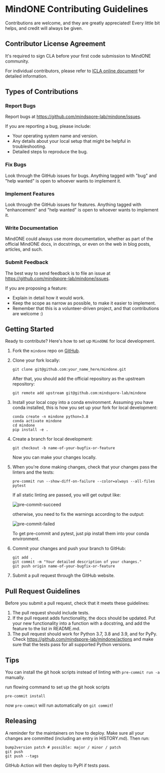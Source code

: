 # MindONE Contributing Guidelines

Contributions are welcome, and they are greatly appreciated! Every little bit
helps, and credit will always be given.

## Contributor License Agreement

It's required to sign CLA before your first code submission to MindONE community.

For individual contributors, please refer to [ICLA online document](https://www.mindspore.cn/icla) for detailed information.

## Types of Contributions

### Report Bugs

Report bugs at https://github.com/mindspore-lab/mindone/issues.

If you are reporting a bug, please include:

* Your operating system name and version.
* Any details about your local setup that might be helpful in troubleshooting.
* Detailed steps to reproduce the bug.

### Fix Bugs

Look through the GitHub issues for bugs. Anything tagged with "bug" and "help
wanted" is open to whoever wants to implement it.

### Implement Features

Look through the GitHub issues for features. Anything tagged with "enhancement"
and "help wanted" is open to whoever wants to implement it.

### Write Documentation

MindONE could always use more documentation, whether as part of the
official MindONE docs, in docstrings, or even on the web in blog posts,
articles, and such.

### Submit Feedback

The best way to send feedback is to file an issue at https://github.com/mindspore-lab/mindone/issues.

If you are proposing a feature:

* Explain in detail how it would work.
* Keep the scope as narrow as possible, to make it easier to implement.
* Remember that this is a volunteer-driven project, and that contributions are welcome :)

## Getting Started

Ready to contribute? Here's how to set up `MindONE` for local development.

1. Fork the `mindone` repo on [GitHub](https://github.com/mindlab-ai/mindone).
2. Clone your fork locally:

   ```shell
   git clone git@github.com:your_name_here/mindone.git
   ```

   After that, you should add the official repository as the upstream repository:

   ```shell
   git remote add upstream git@github.com:mindspore-lab/mindone
   ```

3. Install your local copy into a conda environment. Assuming you have conda installed, this is how you set up your fork for local development:

   ```shell
   conda create -n mindone python=3.8
   conda activate mindone
   cd mindone
   pip install -e .
   ```

4. Create a branch for local development:

   ```shell
   git checkout -b name-of-your-bugfix-or-feature
   ```

   Now you can make your changes locally.

5. When you're done making changes, check that your changes pass the linters and the tests:

   ```shell
   pre-commit run --show-diff-on-failure --color=always --all-files
   pytest
   ```

   If all static linting are passed, you will get output like:

   ![pre-commit-succeed](https://user-images.githubusercontent.com/74176172/221346245-ea868015-bb09-4e53-aa56-73b015e1e336.png)

   otherwise, you need to fix the warnings according to the output:

   ![pre-commit-failed](https://user-images.githubusercontent.com/74176172/221346251-7d8f531f-9094-474b-97f0-fd5a55e6d3de.png)

   To get pre-commit and pytest, just pip install them into your conda environment.

6. Commit your changes and push your branch to GitHub:

   ```shell
   git add .
   git commit -m "Your detailed description of your changes."
   git push origin name-of-your-bugfix-or-feature
   ```

7. Submit a pull request through the GitHub website.

## Pull Request Guidelines

Before you submit a pull request, check that it meets these guidelines:

1. The pull request should include tests.
2. If the pull request adds functionality, the docs should be updated. Put
   your new functionality into a function with a docstring, and add the
   feature to the list in README.md.
3. The pull request should work for Python 3.7, 3.8 and 3.9, and for PyPy. Check
   https://github.com/mindspore-lab/mindone/actions
   and make sure that the tests pass for all supported Python versions.

## Tips

You can install the git hook scripts instead of linting with `pre-commit run -a` manually.

run flowing command to set up the git hook scripts

```shell
pre-commit install
```

now `pre-commit` will run automatically on `git commit`!

## Releasing

A reminder for the maintainers on how to deploy.
Make sure all your changes are committed (including an entry in HISTORY.md).
Then run:

```shell
bump2version patch # possible: major / minor / patch
git push
git push --tags
```

GitHub Action will then deploy to PyPI if tests pass.
